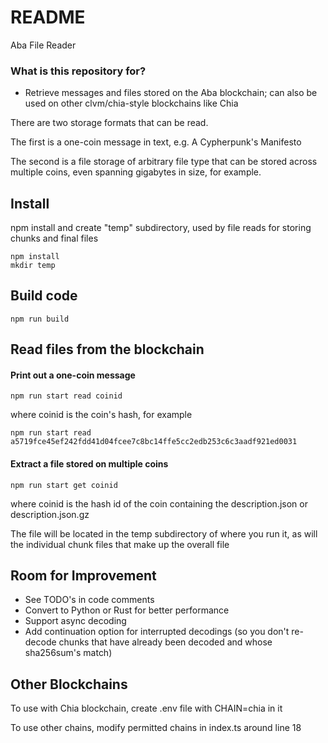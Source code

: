 # README

Aba File Reader

### What is this repository for?

- Retrieve messages and files stored on the Aba blockchain; can also be used on other clvm/chia-style blockchains like Chia

There are two storage formats that can be read.

The first is a one-coin message in text, e.g. A Cypherpunk's Manifesto

The second is a file storage of arbitrary file type that can be stored across multiple coins, even spanning gigabytes in size, for example.

## Install

npm install and create "temp" subdirectory, used by file reads for storing chunks and final files

```
npm install
mkdir temp
```

## Build code

```
npm run build
```

## Read files from the blockchain

#### Print out a one-coin message

```
npm run start read coinid
```

where coinid is the coin's hash, for example

```
npm run start read a5719fce45ef242fdd41d04fcee7c8bc14ffe5cc2edb253c6c3aadf921ed0031
```

#### Extract a file stored on multiple coins

```
npm run start get coinid
```

where coinid is the hash id of the coin containing the description.json or description.json.gz

The file will be located in the temp subdirectory of where you run it, as will the individual chunk files that make up the overall file

## Room for Improvement

- See TODO's in code comments
- Convert to Python or Rust for better performance
- Support async decoding
- Add continuation option for interrupted decodings (so you don't re-decode chunks that have already been decoded and whose sha256sum's match)

## Other Blockchains

To use with Chia blockchain, create .env file with CHAIN=chia in it

To use other chains, modify permitted chains in index.ts around line 18
